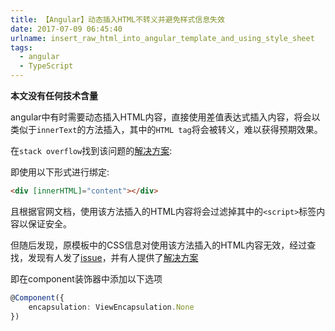 ```yaml
---
title: 【Angular】动态插入HTML不转义并避免样式信息失效
date: 2017-07-09 06:45:40
urlname: insert_raw_html_into_angular_template_and_using_style_sheet
tags:
  - angular
  - TypeScript
---
```


**本文没有任何技术含量**

angular中有时需要动态插入HTML内容，直接使用差值表达式插入内容，将会以类似于`innerText`的方法插入，其中的`HTML tag`将会被转义，难以获得预期效果。
<!--more-->
在`stack overflow`找到该问题的[解决方案](https://stackoverflow.com/questions/31548311/angular-2-html-binding):

即使用以下形式进行绑定:
```html
<div [innerHTML]="content"></div>
```
且根据官网文档，使用该方法插入的HTML内容将会过滤掉其中的`<script>`标签内容以保证安全。

但随后发现，原模板中的CSS信息对使用该方法插入的HTML内容无效，经过查找，发现有人发了[issue](https://github.com/angular/angular/issues/7845)，并有人提供了[解决方案](https://stackoverflow.com/questions/36265026/angular-2-innerhtml-styling/36265072#36265072)

即在component装饰器中添加以下选项
```typescript
@Component({
    encapsulation: ViewEncapsulation.None
})
```